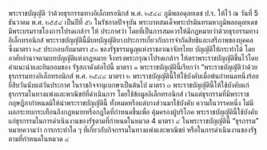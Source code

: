 พระราชบัญญัติ
ว่าด้วยธุรกรรมทางอิเล็กทรอนิกส์
พ.ศ. ๒๕๔๔
ภูมิพลอดุลยเดช ป.ร.
ให้ไว้ ณ วันที่ 5 ธันวาคม พ.ศ. ๒๕๕๔
เป็นปีที่ ๕๖ ในรัชกาลปัจจุบัน
พระบาทสมเด็จพระปรมินทรมหาภูมิพลอดุลยเดช มีพระบรมราชโองการโปรดเกล้าฯ ให้
ประกาศว่า
โดยที่เป็นการสมควรให้มีกฎหมายว่าด้วยธุรกรรมทางอิเล็กทรอนิกส์
พระราชบัญญัตินี้มีบทบัญญัติบางประการเกี่ยวกับการจำกัดสิทธิและเสรีภาพของบุคคล
ซึ่งมาตรา ๒๕ ประกอบกับมาตรา ๕๐ ของรัฐธรรมนูญแห่งราชอาณาจักรไทย บัญญัติให้กระทำได้
โดยอาศัยอำนาจตามบทบัญญัติแห่งกฎหมาย
จึงทรงพระกรุณาโปรดเกล้าฯ ให้ตราพระราชบัญญัติขึ้นไว้โดยคำแนะนำและยินยอมของ
รัฐสภาดังต่อไปนี้
มาตรา ๑ พระราชบัญญัตินี้เรียกว่า “พระราชบัญญัติว่าด้วยธุรกรรมทางอิเล็กทรอนิกส์
พ.ศ. ๒๕๔๔
มาตรา ๒ พระราชบัญญัตินี้ให้ใช้บังคับเมื่อพ้นกำหนดหนึ่งร้อยยี่สิบวันนับแต่วันประกาศ
ในราชกิจจานุเบกษาเป็นต้นไป
มาตรา ๓
พระราชบัญญัตินี้ให้ใช้บังคับแก่ธุรกรรมในทางแพ่งและพาณิชย์ที่ดำเนินการ
โดยใช้ข้อมูลอิเล็กทรอนิกส์ เว้นแต่ธุรกรรมที่มีพระราชกฤษฎีกากำหนดมิให้นำพระราชบัญญัตินี้
ทั้งหมดหรือแต่บางส่วนมาใช้บังคับ
ความในวรรคหนึ่ง ไม่มีผลกระทบกระเทือนถึงกฎหมายหรือกฎใดที่กำหนดขึ้นเพื่อ
คุ้มครองผู้บริโภค
พระราชบัญญัตินี้ใช้บังคับแก่ธุรกรรมในการดำเนินงานของรัฐตามที่กำหนดในหมวด 4
มาตรา ๔ ในพระราชบัญญัตินี้
“ธุรกรรม” หมายความว่า การกระทําใด ๆ ที่เกี่ยวกับกิจกรรมในทางแพ่งและพาณิชย์
หรือในการดำเนินงานของรัฐตามที่กำหนดในหมวด ๔
